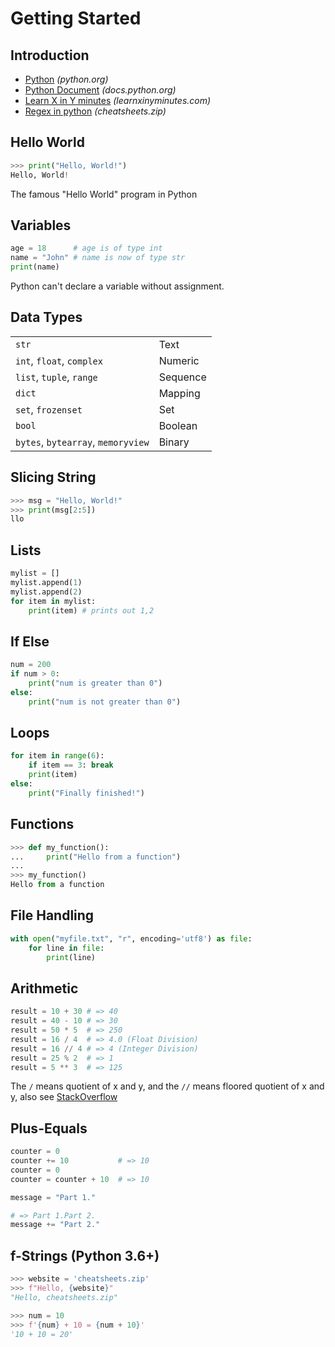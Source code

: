 # Getting Started

## Introduction

- [Python](https://www.python.org/) _(python.org)_
- [Python Document](https://docs.python.org/3/index.html) _(docs.python.org)_
- [Learn X in Y minutes](https://learnxinyminutes.com/docs/python/) _(learnxinyminutes.com)_
- [Regex in python](/regex#regex-in-python) _(cheatsheets.zip)_

## Hello World

```python
>>> print("Hello, World!")
Hello, World!
```

The famous "Hello World" program in Python

## Variables

```python
age = 18      # age is of type int
name = "John" # name is now of type str
print(name)
```

Python can't declare a variable without assignment.

## Data Types

|                                    |          |
| ---------------------------------- | -------- |
| `str`                              | Text     |
| `int`, `float`, `complex`          | Numeric  |
| `list`, `tuple`, `range`           | Sequence |
| `dict`                             | Mapping  |
| `set`, `frozenset`                 | Set      |
| `bool`                             | Boolean  |
| `bytes`, `bytearray`, `memoryview` | Binary   |

## Slicing String

```python
>>> msg = "Hello, World!"
>>> print(msg[2:5])
llo
```

## Lists

```python
mylist = []
mylist.append(1)
mylist.append(2)
for item in mylist:
    print(item) # prints out 1,2
```

## If Else

```python
num = 200
if num > 0:
    print("num is greater than 0")
else:
    print("num is not greater than 0")
```

## Loops

```python
for item in range(6):
    if item == 3: break
    print(item)
else:
    print("Finally finished!")
```

## Functions

```python
>>> def my_function():
...     print("Hello from a function")
...
>>> my_function()
Hello from a function
```

## File Handling

```python
with open("myfile.txt", "r", encoding='utf8') as file:
    for line in file:
        print(line)
```

## Arithmetic

```python
result = 10 + 30 # => 40
result = 40 - 10 # => 30
result = 50 * 5  # => 250
result = 16 / 4  # => 4.0 (Float Division)
result = 16 // 4 # => 4 (Integer Division)
result = 25 % 2  # => 1
result = 5 ** 3  # => 125
```

The `/` means quotient of x and y, and the `//` means floored quotient of x and y, also see
[StackOverflow](https://stackoverflow.com/a/183870/13192320)

## Plus-Equals

```python
counter = 0
counter += 10           # => 10
counter = 0
counter = counter + 10  # => 10

message = "Part 1."

# => Part 1.Part 2.
message += "Part 2."
```

## f-Strings (Python 3.6+)

```python
>>> website = 'cheatsheets.zip'
>>> f"Hello, {website}"
"Hello, cheatsheets.zip"

>>> num = 10
>>> f'{num} + 10 = {num + 10}'
'10 + 10 = 20'
```

